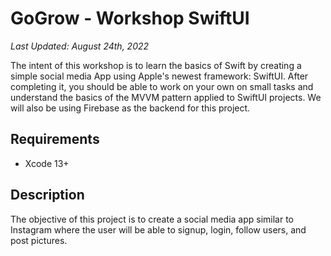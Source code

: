 # GoGrow - Workshop SwiftUI

*Last Updated: August 24th, 2022*

The intent of this workshop is to learn the basics of Swift by creating a simple social media App using Apple's newest framework: SwiftUI. After completing it, you should be able to work on your own on small tasks and understand the basics of the MVVM pattern applied to SwiftUI projects.
We will also be using Firebase as the backend for this project.

## Requirements

- Xcode 13+

## Description

The objective of this project is to create a social media app similar to Instagram where the user will be able to signup, login, follow users, and post pictures.
